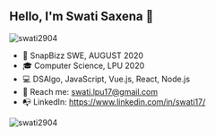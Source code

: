 ## Hello, I'm Swati Saxena 👋

<p align="left"> <img src="https://komarev.com/ghpvc/?username=swati2904" alt="swati2904" /> </p>

* :briefcase: SnapBizz SWE, AUGUST 2020
* :mortar_board: Computer Science, LPU 2020                                                                                
* :computer: DSAlgo, JavaScript, Vue.js, React, Node.js
* :email: Reach me: <a href="swati.lpu17@gmail.com">swati.lpu17@gmail.com</a>
* :mailbox_with_no_mail: LinkedIn:  <a href="https://www.linkedin.com/in/swati17/">https://www.linkedin.com/in/swati17/</a>


<img  src="https://github-readme-stats.vercel.app/api?username=swati2904&show_icons=true" alt="swati2904" />
